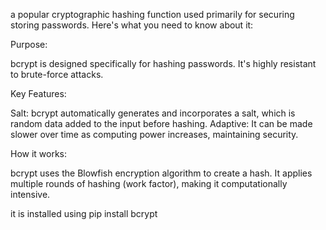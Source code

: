 a popular cryptographic hashing function used primarily for securing
storing passwords.
Here's what you need to know about it:

Purpose:

bcrypt is designed specifically for hashing passwords.
It's highly resistant to brute-force attacks.


Key Features:

Salt: bcrypt automatically generates and incorporates a salt, which is random data added to the input before hashing.
Adaptive: It can be made slower over time as computing power increases, maintaining security.


How it works:

bcrypt uses the Blowfish encryption algorithm to create a hash.
It applies multiple rounds of hashing (work factor), making it
computationally intensive.

it is installed using pip install bcrypt

